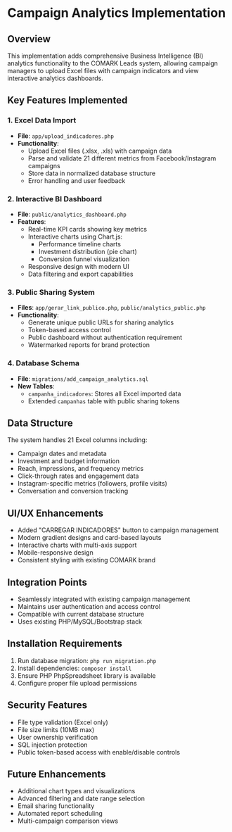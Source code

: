 # Campaign Analytics Implementation

## Overview
This implementation adds comprehensive Business Intelligence (BI) analytics functionality to the COMARK Leads system, allowing campaign managers to upload Excel files with campaign indicators and view interactive analytics dashboards.

## Key Features Implemented

### 1. Excel Data Import
- **File**: `app/upload_indicadores.php`
- **Functionality**: 
  - Upload Excel files (.xlsx, .xls) with campaign data
  - Parse and validate 21 different metrics from Facebook/Instagram campaigns
  - Store data in normalized database structure
  - Error handling and user feedback

### 2. Interactive BI Dashboard
- **File**: `public/analytics_dashboard.php`
- **Features**:
  - Real-time KPI cards showing key metrics
  - Interactive charts using Chart.js:
    - Performance timeline charts
    - Investment distribution (pie chart)
    - Conversion funnel visualization
  - Responsive design with modern UI
  - Data filtering and export capabilities

### 3. Public Sharing System
- **Files**: `app/gerar_link_publico.php`, `public/analytics_public.php`
- **Functionality**:
  - Generate unique public URLs for sharing analytics
  - Token-based access control
  - Public dashboard without authentication requirement
  - Watermarked reports for brand protection

### 4. Database Schema
- **File**: `migrations/add_campaign_analytics.sql`
- **New Tables**:
  - `campanha_indicadores`: Stores all Excel imported data
  - Extended `campanhas` table with public sharing tokens

## Data Structure
The system handles 21 Excel columns including:
- Campaign dates and metadata
- Investment and budget information
- Reach, impressions, and frequency metrics
- Click-through rates and engagement data
- Instagram-specific metrics (followers, profile visits)
- Conversation and conversion tracking

## UI/UX Enhancements
- Added "CARREGAR INDICADORES" button to campaign management
- Modern gradient designs and card-based layouts
- Interactive charts with multi-axis support
- Mobile-responsive design
- Consistent styling with existing COMARK brand

## Integration Points
- Seamlessly integrated with existing campaign management
- Maintains user authentication and access control
- Compatible with current database structure
- Uses existing PHP/MySQL/Bootstrap stack

## Installation Requirements
1. Run database migration: `php run_migration.php`
2. Install dependencies: `composer install`
3. Ensure PHP PhpSpreadsheet library is available
4. Configure proper file upload permissions

## Security Features
- File type validation (Excel only)
- File size limits (10MB max)
- User ownership verification
- SQL injection protection
- Public token-based access with enable/disable controls

## Future Enhancements
- Additional chart types and visualizations
- Advanced filtering and date range selection
- Email sharing functionality
- Automated report scheduling
- Multi-campaign comparison views